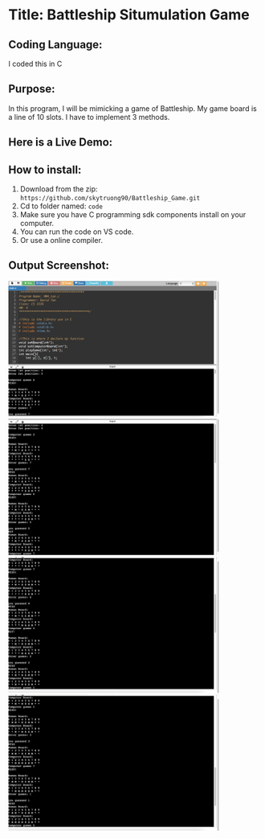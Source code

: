 # Title: Battleship Situmulation Game

## Coding Language: 
I coded this in C

## Purpose: 
In this program, I will be mimicking a game of Battleship. My game board is a line of 10 slots. I  have to implement 3 methods. 

## Here is a Live Demo:

## How to install:
1. Download from the zip: `https://github.com/skytruong90/Battleship_Game.git`
2. Cd to folder named: `code`
3. Make sure you have C programming sdk components install on your computer.
4. You can run the code on VS code.
5. Or use a online compiler.

## Output Screenshot:
<img src="Pic1.png" width="420">
<img src="Pic2.png" width="420">
<img src="Pic3.png" width="420">
<img src="Pic4.png" width="420">
